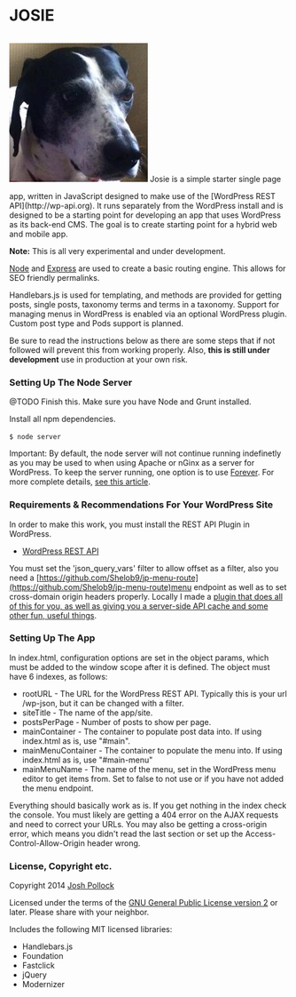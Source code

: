 JOSIE
=====
<p style="display:inline-block;text-align:center;"><img src="img/josie.jpg"  /></p>
Josie is a simple starter single page app, written in JavaScript designed to make use of the [WordPress REST API](http://wp-api.org). It runs separately from the WordPress install and is designed to be a starting point for developing an app that uses WordPress as its back-end CMS. The goal is to create starting point for a hybrid web and mobile app.

<strong>Note:</strong> This is all very experimental and under development.</strong>

[Node](http://nodejs.om/) and [Express](http://expressjs.com/) are used to create a basic routing engine. This allows for SEO friendly permalinks.

Handlebars.js is used for templating, and methods are provided for getting posts, single posts, taxonomy terms and terms in a taxonomy. Support for managing menus in WordPress is enabled via an optional WordPress plugin. Custom post type and Pods support is planned.

Be sure to read the instructions below as there are some steps that if not followed will prevent this from working properly. Also, <strong>this is still under development</strong> use in production at your own risk.

### Setting Up The Node Server
@TODO Finish this.
Make sure you have Node and Grunt installed.

Install all npm dependencies.

`$ node server`

Important: By default, the node server will not continue running indefinetly as you may be used to when using Apache or nGinx as a server for WordPress. To keep the server running, one option is to use [Forever](https://www.npmjs.org/package/forever). For more complete details, [see this article](http://www.hacksparrow.com/keep-node-js-script-running-after-logging-out-from-shell.html).

### Requirements & Recommendations For Your WordPress Site
In order to make this work, you must install the REST API Plugin in WordPress.

* [WordPress REST API](https://wordpress.org/plugins/json-rest-api/)

You must set the 'json_query_vars' filter to allow offset as a filter, also you need a [https://github.com/Shelob9/jp-menu-route](https://github.com/Shelob9/jp-menu-route)menu endpoint as well as to set cross-domain origin headers properly. Locally I made a  [plugin that does all of this for you, as well as giving you a server-side API cache and some other fun, useful things](https://github.com/Shelob9/josie-api).

### Setting Up The App
In index.html, configuration options are set in the object params, which must be added to the window scope after it is defined. The object must have 6 indexes, as follows:

* rootURL - The URL for the WordPress REST API. Typically this is your url /wp-json, but it can be changed with a filter.
* siteTitle - The name of the app/site.
* postsPerPage - Number of posts to show per page.
* mainContainer - The container to populate post data into. If using index.html as is, use "#main".
* mainMenuContainer - The container to populate the menu into. If using index.html as is, use "#main-menu"
* mainMenuName - The name of the menu, set in the WordPress menu editor to get items from. Set to false to not use or if you have not added the menu endpoint.

Everything should basically work as is. If you get nothing in the index check the console. You must likely are getting a 404 error on the AJAX requests and need to correct your URLs. You may also be getting a cross-origin error, which means you didn't read the last section or set up the Access-Control-Allow-Origin header wrong.

### License, Copyright etc.
Copyright 2014  [Josh Pollock](http://JoshPress.net)

Licensed under the terms of the [GNU General Public License version 2](http://www.gnu.org/licenses/gpl-2.0.html) or later. Please share with your neighbor.

Includes the following MIT licensed libraries:
* Handlebars.js
* Foundation
* Fastclick
* jQuery
* Modernizer



